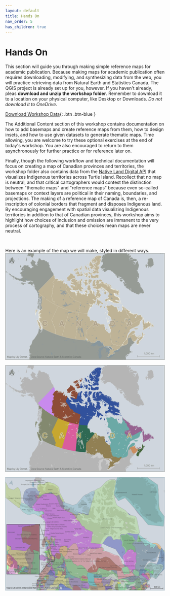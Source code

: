 ```yaml
---
layout: default
title: Hands On
nav_order: 5
has_children: true
---
```


# Hands On
This section will guide you through making simple reference maps for academic publication. Because making maps for academic publication often requires downloading, modifying, and synthesizing data from the web, you will practice retrieving data from Natural Earth and Statistics Canada. The QGIS project is already set up for you, however. If you haven't already, pleas **download and unzip the workshop folder**. Remember to download it to a location on your physical computer, like Desktop or Downloads. *Do not download it to OneDrive*. 

<!-- Note about working with vector data. Add note about making screen 110% at least because  new updated workshop website template makes everything smaller.  -->

[Download Workshop Data](../reference-mapping-workshop.zip){: .btn .btn-blue }

The Additional Content section of this workshop contains documentation on how to add basemaps and create reference maps from them, how to design insets, and how to use given datasets to generate thematic maps. Time allowing, you are welcome to try these optional exercises at the end of today's workshop. You are also encouraged to return to them asynchronously for further practice or for reference later on. 

Finally, though the following workflow and technical documentation will focus on creating a map of Canadian provinces and territories, the workshop folder also contains data from the [Native Land Digital API](https://api-docs.native-land.ca/) that visualizes Indigenous territories across Turtle Island. Recollect that no map is neutral, and that critical cartographers would contest the distinction between "thematic maps" and "reference maps" because even so-called basemaps or context layers are political in their naming, boundaries, and projections. The making of a reference map of Canada is, then, a re-inscription of colonial borders that fragment and disposes Indigenous land. By encouraging engagement with spatial data visualizing Indigenous territories in addition to that of Canadian provinces, this workshop aims to highlight how choices of inclusion and omission are immanent to the very process of cartography, and that these choices mean maps are never neutral. 
    
<br>


Here is an example of the map we will make, styled in different ways. 
![canada map](./images/canada-map-demo.jpeg)

![canada map](./images/canada-map-multicolored.jpeg)

![native land map](./images/native-land-map.jpeg)




